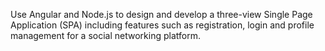 Use Angular and Node.js to design and develop a three-view Single Page Application (SPA) including features such as registration, login and 
profile management for a social networking platform.
